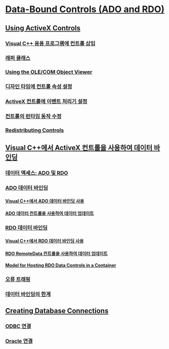 # [Data-Bound Controls (ADO and RDO)](TocOutOfQuery)
## [Using ActiveX Controls](TocOutOfQuery)
### [Visual C++ 응용 프로그램에 컨트롤 삽입](inserting-the-control-into-a-visual-cpp-application.md)
### [래퍼 클래스](wrapper-classes.md)
### [Using the OLE/COM Object Viewer](TocOutOfQuery)
### [디자인 타임에 컨트롤 속성 설정](setting-control-properties-at-design-time.md)
### [ActiveX 컨트롤에 이벤트 처리기 설정](setting-event-handlers-on-activex-controls.md)
### [컨트롤의 런타임 동작 수정](modifying-a-control-s-run-time-behavior.md)
### [Redistributing Controls](TocOutOfQuery)
## [Visual C++에서 ActiveX 컨트롤을 사용하여 데이터 바인딩](databinding-with-activex-controls-in-visual-cpp.md)
### [데이터 액세스: ADO 및 RDO](data-access-ado-and-rdo.md)
### [ADO 데이터 바인딩](ado-databinding.md)
#### [Visual C++에서 ADO 데이터 바인딩 사용](using-ado-databinding-in-visual-cpp.md)
#### [ADO 데이터 컨트롤을 사용하여 데이터 업데이트](updating-data-with-the-ado-data-control.md)
### [RDO 데이터 바인딩](rdo-databinding.md)
#### [Visual C++에서 RDO 데이터 바인딩 사용](using-rdo-databinding-in-visual-cpp.md)
#### [RDO RemoteData 컨트롤을 사용하여 데이터 업데이트](updating-data-with-the-rdo-remotedata-control.md)
#### [Model for Hosting RDO Data Controls in a Container](TocOutOfQuery)
### [오류 트래핑](error-trapping.md)
### [데이터 바인딩의 한계](limitations-of-databinding.md)
## [Creating Database Connections](TocOutOfQuery)
### [ODBC 연결](odbc-connections.md)
### [Oracle 연결](oracle-connections.md)
